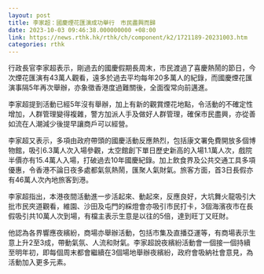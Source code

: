 ```yaml
---
layout: post
title: 李家超：國慶煙花匯演成功舉行　市民盡興而歸
date: 2023-10-03 09:46:38.000000000 +08:00
link: https://news.rthk.hk/rthk/ch/component/k2/1721189-20231003.htm
categories: rthk
---
```


行政長官李家超表示，剛過去的國慶假期長周末，市民渡過了喜慶熱鬧的節日，今次煙花匯演有43萬人觀看，遠多於過去平均每年20多萬人的紀錄，而國慶煙花匯演事隔5年再次舉辦，亦象徵香港度過難關後，全面復常向前邁進。

李家超提到活動已經5年沒有舉辦，加上有新的觀賞煙花地點，令活動的不確定性增加，人群管理變得複雜，警方加派人手及做好人群管理，確保市民盡興，亦從善如流在人潮減少後提早讓商戶可以經營。

李家超又表示，多項由政府帶頭的國慶活動反應熱烈，包括康文署免費開放多個博物館，吸引6.3萬人次入場參觀，太空館創下單日歷史新高的入場1.1萬人次，戲院半價亦有15.4萬人入場，打破過去10年國慶紀錄。加上飲食界及公共交通工具多項優惠，令香港不論日夜多處都氣氛熱鬧，匯聚人氣財氣。旅客方面，首3日長假亦有46萬人次內地旅客到港。

李家超指出，本港夜間活動進一步活起來、動起來，反應良好，大坑舞火龍吸引大批市民夾道觀看，維園、沙田及屯門的綵燈會亦吸引市民打卡，3個海濱夜市在長假吸引共10萬人次到場，有檔主表示生意是以往的5倍，達到旺丁又旺財。

他認為各界響應夜繽紛，商場亦舉辦活動，包括市集及直播亞運等，有商場表示生意上升2至3成，帶動氣氛、人流和財氣。李家超說夜繽紛活動會一個接一個持續至明年初，即每個周末都會繼續在3個場地舉辦夜繽紛，政府會吸納社會意見，為活動加入更多元素。
